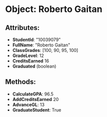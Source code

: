# Object: Roberto Gaitan

## Attributes:
- **StudentId**: "10039079"
- **FullName**: "Roberto Gaitan"
- **ClassGrades**: [100, 90, 95, 100]
- **GradeLevel**: 12
- **CreditsEarned** 16
- **Graduated** (boolean)

## Methods:
- **CalculateGPA**: 96.5
- **AddCreditsEarned** 20
- **AdvanceGL**: 13
- **GraduateStudent**: True